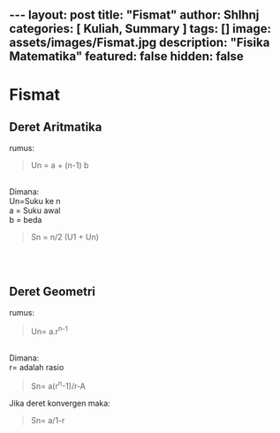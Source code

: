 <br>---
layout: post
title:  "Fismat"
author: Shlhnj
categories: [ Kuliah, Summary ]
tags: []
image: assets/images/Fismat.jpg
description: "Fisika Matematika"
featured: false
hidden: false
---

# Fismat <br>

## Deret Aritmatika
rumus: <br>
> Un = a + (n-1) b
<br>
Dimana: <br>
Un=Suku ke n <br>
a = Suku awal <br>
b = beda <br>

> Sn = n/2 (U1 + Un)

<br>
<br>

## Deret Geometri
rumus:<br>
> Un= a.r<sup>n-1</sup>
<br>
Dimana: <br>
r= adalah rasio

> Sn= a(r<sup>n</sup>-1)/r-A

Jika deret konvergen maka: <br>

> Sn= a/1-r



